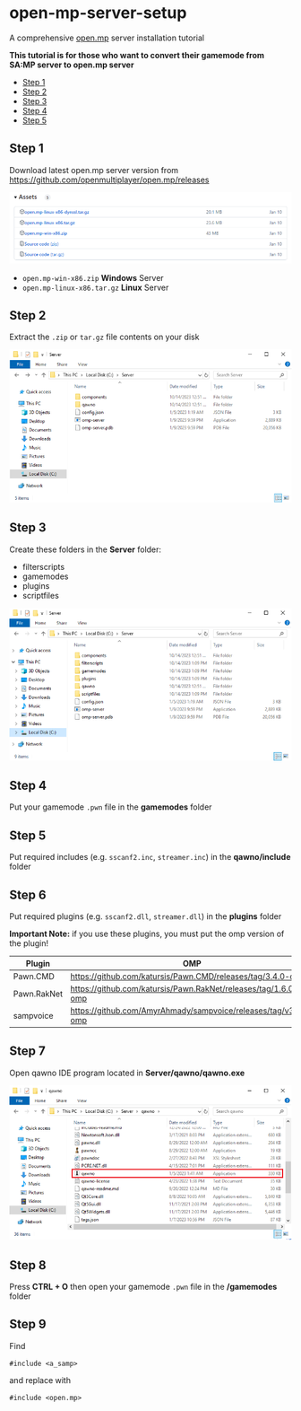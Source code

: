 # open-mp-server-setup
A comprehensive [open.mp](https://www.open.mp) server installation tutorial

**This tutorial is for those who want to convert their gamemode from SA:MP server to open.mp server**

- [Step 1](#step-1)
- [Step 2](#step-2)
- [Step 3](#step-3)
- [Step 4](#step-4)
- [Step 5](#step-5)

## Step 1
Download latest open.mp server version from https://github.com/openmultiplayer/open.mp/releases

<kbd>![](/screenshots/Screenshot%20(1).png)</kbd>

- `open.mp-win-x86.zip` **Windows** Server
- `open.mp-linux-x86.tar.gz` **Linux** Server

## Step 2
Extract the `.zip` or `tar.gz` file contents on your disk

<kbd>![](/screenshots/Screenshot%20(3).png)</kbd>

## Step 3
Create these folders in the **Server** folder:
- filterscripts
- gamemodes
- plugins
- scriptfiles
  
<kbd>![](/screenshots/Screenshot%20(4).png)</kbd>

## Step 4
Put your gamemode `.pwn` file in the **gamemodes** folder

## Step 5
Put required includes (e.g. `sscanf2.inc`, `streamer.inc`) in the **qawno/include** folder

## Step 6
Put required plugins (e.g. `sscanf2.dll`, `streamer.dll`) in the **plugins** folder

**Important Note:** if you use these plugins, you must put the omp version of the plugin!

| Plugin  | OMP |
| ------ | --- |
| Pawn.CMD  | https://github.com/katursis/Pawn.CMD/releases/tag/3.4.0-omp |
| Pawn.RakNet  | https://github.com/katursis/Pawn.RakNet/releases/tag/1.6.0-omp |
| sampvoice  | https://github.com/AmyrAhmady/sampvoice/releases/tag/v3.1.5-omp |

## Step 7
Open qawno IDE program located in **Server/qawno/qawno.exe**

<kbd>![](/screenshots/Screenshot%20(5).png)</kbd>

## Step 8
Press **CTRL + O** then open your gamemode `.pwn` file in the **/gamemodes** folder

## Step 9
Find 
```pawn
#include <a_samp>
```
and replace with
```pawn
#include <open.mp>
```
